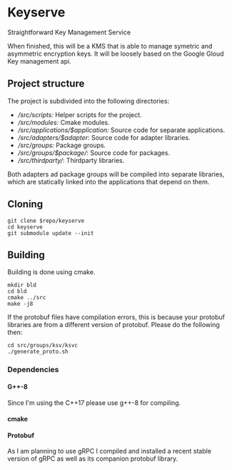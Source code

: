 # Keyserve
Straightforward Key Management Service

When finished, this will be a KMS that is able to manage symetric and asymmetric
encryption keys. It will be loosely based on the Google Gloud Key management
api.

## Project structure

The project is subdivided into the following directories:

* */src/scripts:* Helper scripts for the project.
* */src/modules:* Cmake modules.
* */src/applications/$application:* Source code for separate applications.
* */src/adapters/$adapter:* Source code for adapter libraries.
* */src/groups:* Package groups.
* */src/groups/$package/*: Source code for packages.
* */src/thirdparty/*: Thirdparty libraries.

Both adapters ad package groups will be compiled into separate libraries,
which are statically linked into the applications that depend on them.

## Cloning

```
git clone $repo/keyserve
cd keyserve
git submodule update --init
```

## Building

Building is done using cmake.

```
mkdir bld
cd bld
cmake ../src
make -j8
```

If the protobuf files have compilation errors, this is because your protobuf libraries
are from a different version of protobuf. Please do the following then:

```
cd src/groups/ksv/ksvc
./generate_proto.sh
```

### Dependencies

#### G++-8

Since I'm using the C++17 please use g++-8 for compiling.

#### cmake

#### Protobuf

As I am planning to use gRPC I compiled and installed a recent stable version of gRPC
as well as its companion protobuf library.
